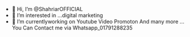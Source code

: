 - 👋 Hi, I’m @ShahriarOFFICIAL
- 👀 I’m interested in ...digital marketing
- 🌱 I’m currentlyworking on Youtube Video Promoton And many more  ...
  You Can Contact me via Whatsapp_01791288235

<!---
ShahriarOFFICIAL/ShahriarOFFICIAL is a ✨ special ✨ repository because its `README.md` (this file) appears on your GitHub profile.
You can click the Preview link to take a look at your changes.
--->
